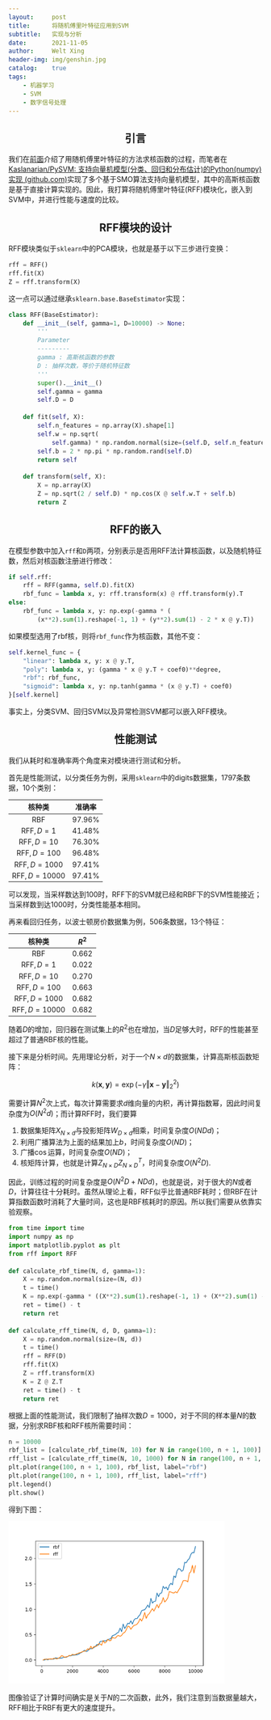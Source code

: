 ```yaml
---
layout:     post
title:      将随机傅里叶特征应用到SVM
subtitle:   实现与分析
date:       2021-11-05
author:     Welt Xing
header-img: img/genshin.jpg
catalog:    true
tags:
    - 机器学习
    - SVM
    - 数字信号处理
---
```


## <center>引言

我们在[前面](https://welts.xyz/2021/10/30/fourier_kernel/)介绍了用随机傅里叶特征的方法求核函数的过程，而笔者在[Kaslanarian/PySVM: 支持向量机模型(分类、回归和分布估计)的Python(numpy)实现 (github.com)](https://github.com/Kaslanarian/PySVM)实现了多个基于SMO算法支持向量机模型，其中的高斯核函数是基于直接计算实现的。因此，我打算将随机傅里叶特征(RFF)模块化，嵌入到SVM中，并进行性能与速度的比较。

## <center>RFF模块的设计

RFF模块类似于`sklearn`中的PCA模块，也就是基于以下三步进行变换：

```python
rff = RFF()
rff.fit(X)
Z = rff.transform(X)
```

这一点可以通过继承`sklearn.base.BaseEstimator`实现：

```python
class RFF(BaseEstimator):
    def __init__(self, gamma=1, D=10000) -> None:
        '''
        Parameter
        ---------
        gamma : 高斯核函数的参数
        D : 抽样次数，等价于随机特征数
        '''
        super().__init__()
        self.gamma = gamma
        self.D = D

    def fit(self, X):
        self.n_features = np.array(X).shape[1]
        self.w = np.sqrt(
            self.gamma) * np.random.normal(size=(self.D, self.n_features))
        self.b = 2 * np.pi * np.random.rand(self.D)
        return self

    def transform(self, X):
        X = np.array(X)
        Z = np.sqrt(2 / self.D) * np.cos(X @ self.w.T + self.b)
        return Z
```

## <center>RFF的嵌入

在模型参数中加入`rff`和`D`两项，分别表示是否用RFF法计算核函数，以及随机特征数，然后对核函数注册进行修改：

```python
if self.rff:
    rff = RFF(gamma, self.D).fit(X)
    rbf_func = lambda x, y: rff.transform(x) @ rff.transform(y).T
else:
    rbf_func = lambda x, y: np.exp(-gamma * (
        (x**2).sum(1).reshape(-1, 1) + (y**2).sum(1) - 2 * x @ y.T))
```

如果模型选用了rbf核，则将`rbf_func`作为核函数，其他不变：

```python
self.kernel_func = {
    "linear": lambda x, y: x @ y.T,
    "poly": lambda x, y: (gamma * x @ y.T + coef0)**degree,
    "rbf": rbf_func,
    "sigmoid": lambda x, y: np.tanh(gamma * (x @ y.T) + coef0)
}[self.kernel]
```

事实上，分类SVM、回归SVM以及异常检测SVM都可以嵌入RFF模块。

## <center>性能测试

我们从耗时和准确率两个角度来对模块进行测试和分析。

首先是性能测试，以分类任务为例，采用`sklearn`中的digits数据集，1797条数据，10个类别：

|        核种类        |  准确率   |
| :------------------: | :-------: |
|     $\text{RBF}$     | $97.96\%$ |
|   $\text{RFF},D=1$   | $41.48\%$ |
|  $\text{RFF},D=10$   | $76.30\%$ |
|  $\text{RFF},D=100$  | $96.48\%$ |
| $\text{RFF},D=1000$  | $97.41\%$ |
| $\text{RFF},D=10000$ | $97.41\%$ |

可以发现，当采样数达到$100$时，RFF下的SVM就已经和RBF下的SVM性能接近；当采样数到达1000时，分类性能基本相同。

再来看回归任务，以波士顿房价数据集为例，506条数据，13个特征：

|        核种类        |  $R^2$  |
| :------------------: | :-----: |
|     $\text{RBF}$     | $0.662$ |
|   $\text{RFF},D=1$   | $0.022$ |
|  $\text{RFF},D=10$   | $0.270$ |
|  $\text{RFF},D=100$  | $0.663$ |
| $\text{RFF},D=1000$  | $0.682$ |
| $\text{RFF},D=10000$ | $0.682$ |

随着$D$的增加，回归器在测试集上的$R^2$也在增加，当$D$足够大时，RFF的性能甚至超过了普通RBF核的性能。

接下来是分析时间。先用理论分析，对于一个$N\times d$的数据集，计算高斯核函数矩阵：

$$
k(\pmb x,\pmb y)=\exp(-\gamma\Vert\pmb x-\pmb y\Vert_2^2)
$$

需要计算$N^2$次上式，每次计算需要求$d$维向量的内积，再计算指数幂，因此时间复杂度为$O(N^2d)$；而计算RFF时，我们要算

 1. 数据集矩阵$X_{N\times d}$与投影矩阵$W_{D\times d}$相乘，时间复杂度$O(NDd)$；
 2. 利用广播算法为上面的结果加上$b$，时间复杂度$O(ND)$；
 3. 广播$\cos$运算，时间复杂度$O(ND)$；
 4. 核矩阵计算，也就是计算$Z_{N\times D}Z_{N\times D}^T$，时间复杂度$O(N^2D)$.

因此，训练过程的时间复杂度是$O(N^2D+NDd)$，也就是说，对于很大的$N$或者$D$，计算往往十分耗时。虽然从理论上看，RFF似乎比普通RBF耗时；但RBF在计算指数函数时消耗了大量时间，这也是RBF核耗时的原因。所以我们需要从依靠实验观察。

```python
from time import time
import numpy as np
import matplotlib.pyplot as plt
from rff import RFF

def calculate_rbf_time(N, d, gamma=1):
    X = np.random.normal(size=(N, d))
    t = time()
    K = np.exp(-gamma * ((X**2).sum(1).reshape(-1, 1) + (X**2).sum(1) - 2 * X @ X.T))
    ret = time() - t
    return ret

def calculate_rff_time(N, d, D, gamma=1):
    X = np.random.normal(size=(N, d))
    t = time()
    rff = RFF(D)
    rff.fit(X)
    Z = rff.transform(X)
    K = Z @ Z.T
    ret = time() - t
    return ret
```

根据上面的性能测试，我们限制了抽样次数$D=1000$，对于不同的样本量$N$的数据，分别求RBF核和RFF核所需要时间：

```python
n = 10000
rbf_list = [calculate_rbf_time(N, 10) for N in range(100, n + 1, 100)]
rff_list = [calculate_rff_time(N, 10, 1000) for N in range(100, n + 1, 100)]
plt.plot(range(100, n + 1, 100), rbf_list, label="rbf")
plt.plot(range(100, n + 1, 100), rff_list, label="rff")
plt.legend()
plt.show()
```

得到下图：

<img src="/img/dsp/rbf_vs_rff.png" alt="1" style="zoom:67%;" />

图像验证了计算时间确实是关于$N$的二次函数，此外，我们注意到当数据量越大，RFF相比于RBF有更大的速度提升。
